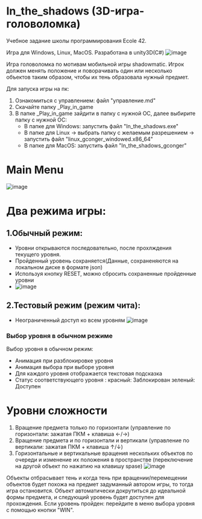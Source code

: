 # In_the_shadows (3D-игра-головоломка)
Учебное задание школы программирования Ecole 42.

Игра для Windows, Linux, MacOS. 
Разработана в unity3D(С#)
![image](https://user-images.githubusercontent.com/51932861/188352402-e4095242-5d89-4d3e-aef0-7c9cab6f94da.png)

Игра головоломка по мотивам мобильной игры shadowmatic. Игрок должен менять положение и поворачивать один или несколько объектов таким образом, чтобы их тень образовала нужный предмет.

Для запуска игры на пк:
1. Ознакомиться с управлением: файл "управление.md"
2. Скачайте папку _Play_in_game
3. В папке _Play_in_game зайдити в папку с нужной ОС, далее выбирите папку с нужной ОС:
   - В папке для Windows: запустить файл "In_the_shadows.exe"
   - В папке для Linux -> выбрать папку с желаемым разрешением -> запустить файл "linux_gconger_windowed.x86_64"
   - В папке для MacOS: запустить файл "In_the_shadows_gconger"

# Main Menu

![image](https://user-images.githubusercontent.com/51932861/188350755-334bb066-6fe4-4f9e-9e99-3aa0e6fcbfdc.png)

# Два режима игры:
 ## 1.Обычный режим:
 - Уровни открываются последовательно, после прохлждения текущего уровня.
 - Пройденный уровень сохраняется(Данные, сохраненяются на локальном диске в формате json)
 - Используя кнопку RESET, можно сбросить сохраненные пройденные уровни
 - ![image](https://user-images.githubusercontent.com/51932861/188350858-5f747168-c13d-4f4b-aee6-564d25d5249c.png)

 ## 2.Тестовый режим (режим чита):
 - Неограниченный доступ ко всем уровням
![image](https://user-images.githubusercontent.com/51932861/188354351-84ee2698-89b1-4e83-a3d6-f8811905b038.png)

### Выбор уровня в обычном режиме
Выбор уровня в обычном режим:
 - Анимация при разблокировке уровня
 - Анимация выбора при выборе уровня
 - Для каждого уровня отображается текстовая подсказка
 - Статус соответствующего уровня :
      красный: Заблокирован
      зеленый: Доступен

# Уровни сложности
 1. Вращение предмета только по горизонтали (управление по горизонтали: зажатая ПКМ + клавиша ←/→)
 2. Вращение предмета и по горизонтали и вертикали (управление по вертикали: зажатая ПКМ +  клавиша ↑/↓)
 3. Горизонтальные и вертикальные вращения нескольких объектов по очереди и изменение их положения в пространстве (переключение на другой объект по нажатию на клавишу spase)
![image](https://user-images.githubusercontent.com/51932861/188352887-32d14099-d094-4ac7-aba7-0247ef8b6dc0.png)

Объекты отбрасывает тень и когда тень при вращении/перемещении объектов будет похожа на предмет задуманный автором игры, то тогда игра остановится. Объект автоматически докрутиться до идеальной формы предмета, и следующий уровень будет доступен для прохождения. Если уровень пройден: перейдите в меню выбора уровня с помощью кнопки "WIN".
